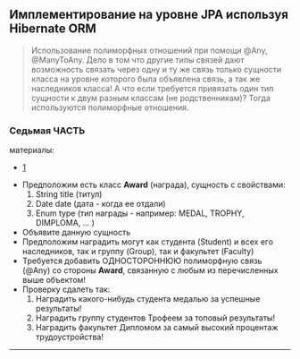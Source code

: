 ## Имплементирование на уровне JPA используя Hibernate ORM

> Использование полиморфных отношений при помощи @Any, @ManyToAny. Дело в том что другие типы связей дают возможность связать через одну и ту же связь только сущности класса на уровне которого была объявлена связь, а так же наследников класса! А что если требуется привязать один тип сущности к двум разным классам (не родственникам)? Тогда используются полиморфные отношения.

### Cедьмая ЧАСТЬ

материалы:
 - [1](https://docs.jboss.org/hibernate/orm/5.4/userguide/html_single/Hibernate_User_Guide.html#associations-any)


* Предположим есть класс **Award** (награда), сущность с свойствами:
  1. String title (титул)  
  2. Date date (дата - когда ее отдали)
  3. Enum type (тип награды - например: MEDAL, TROPHY, DIMPLOMA, ... )
* Объявите данную сущность
* Предположим наградить могут как студента (Student) и всех его наследников, так и группу (Group), так и факультет (Faculty) 
* Требуется добавить ОДНОСТОРОННЮЮ полиморфную связь (@Any) со стороны **Award**, связанную с любым из перечисленных выше объектом!
* Проверку сдалеть так:
  1. Наградить какого-нибудь студента медалью за успешные результаты!
  2. Наградить группу студентов Трофеем за топовый результаты!
  3. Наградить факультет Дипломом за самый высокий процентаж трудоустройства! 
---



